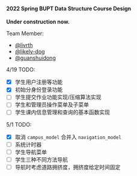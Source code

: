 #### 2022 Spring BUPT Data Structure Course Design

__Under construction now.__

Team Member:
- [@livrth](https://github.com/livrth)
- [@likely-dog](https://github.com/likely-dog)
- [@guanshuidong](https://github.com/guanshuidong)


4/19 TODO:
- [x] 学生用户注册等功能
- [x] 初始分身份登录功能
- [ ] 学生提交作业功能实现/压缩算法实现
- [ ] 学生和管理员操作菜单及子菜单
- [ ] 学生课内信息管理和查询的基本函数实现

5/1 TODO:
- [x] 取消 `campus_model` 合并入 `navigation_model`
- [ ] 系统计时器
- [ ] 学生导航菜单
- [ ] 学生三种不同方法导航
- [ ] 导航时考虑道路拥挤度，拥挤度给定时间固定